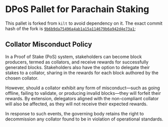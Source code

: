 # DPoS Pallet for Parachain Staking

This pallet is forked from `kilt` to avoid dependency on it. The exact commit hash of the fork is [`9b6b9da75496a4ab1a15a114679b6a942d4e73a1`](https://github.com/KILTprotocol/kilt-node/tree/9b6b9da75496a4ab1a15a114679b6a942d4e73a1);

## Collator Misconduct Policy

In a Proof of Stake (PoS) system, stakeholders can become block producers, termed as collators, and receive rewards for successfully generated blocks. Stakeholders also have the option to delegate their stakes to a collator, sharing in the rewards for each block authored by the chosen collator.

However, should a collator exhibit any form of misconduct—such as going offline, failing to validate, or producing invalid blocks—they will forfeit their rewards. By extension, delegators aligned with the non-compliant collator will also be affected, as they will not receive their expected rewards.

In response to such events, the governing body retains the right to decommission any collator found to be in violation of operational standards.